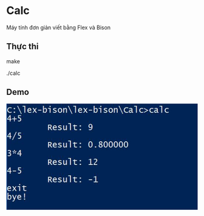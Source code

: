 # Calc
Máy tính đơn giản viết bằng Flex và Bison
## Thực thi
make

./calc

## Demo

![Screenshot](Demo.JPG)
